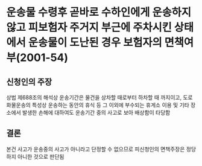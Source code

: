 # 운송물 수령후 곧바로 수하인에게 운송하지 않고 피보험자 주거지 부근에 주차시킨 상태에서 운송물이 도난된 경우 보험자의 면책여부(2001-54)

## 신청인의 주장
상법 제688조의 해석상 운송기간은 물건을 상차할 때로부터 하차할 때 까지이고, 도로화물운송의 특성상 운송하는 동안의 휴식 등 그 이외에 부수되는 휴게소 이용 및 기타 장소에서 발생한 손해에 대하여도 운송기간 중의 사고로 보아 배상함이 타당함

## 결론
본건 사고가 운송중의 사고가 아니라고 단정할 수 없으므로 피신청인의 면책주장은 정당하지 아니한 것으로 판단됨